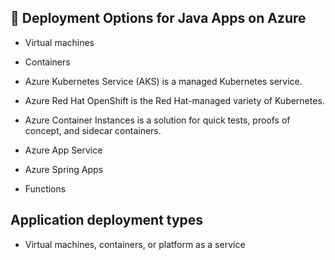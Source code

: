 ## 🌼 Deployment Options for Java Apps on Azure

- Virtual machines
- Containers
- Azure Kubernetes Service (AKS) is a managed Kubernetes service.
- Azure Red Hat OpenShift is the Red Hat-managed variety of Kubernetes.
- Azure Container Instances is a solution for quick tests, proofs of concept, and sidecar containers.

- Azure App Service
- Azure Spring Apps
- Functions



## Application deployment types
- Virtual machines, containers, or platform as a service

